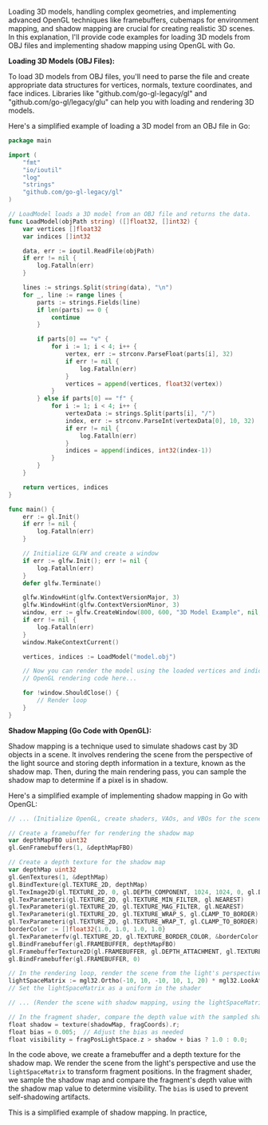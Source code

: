 Loading 3D models, handling complex geometries, and implementing advanced OpenGL techniques like framebuffers, cubemaps for environment mapping, and shadow mapping are crucial for creating realistic 3D scenes. In this explanation, I'll provide code examples for loading 3D models from OBJ files and implementing shadow mapping using OpenGL with Go.

**Loading 3D Models (OBJ Files):**

To load 3D models from OBJ files, you'll need to parse the file and create appropriate data structures for vertices, normals, texture coordinates, and face indices. Libraries like "github.com/go-gl-legacy/gl" and "github.com/go-gl/legacy/glu" can help you with loading and rendering 3D models.

Here's a simplified example of loading a 3D model from an OBJ file in Go:

```go
package main

import (
    "fmt"
    "io/ioutil"
    "log"
    "strings"
    "github.com/go-gl-legacy/gl"
)

// LoadModel loads a 3D model from an OBJ file and returns the data.
func LoadModel(objPath string) ([]float32, []int32) {
    var vertices []float32
    var indices []int32

    data, err := ioutil.ReadFile(objPath)
    if err != nil {
        log.Fatalln(err)
    }

    lines := strings.Split(string(data), "\n")
    for _, line := range lines {
        parts := strings.Fields(line)
        if len(parts) == 0 {
            continue
        }

        if parts[0] == "v" {
            for i := 1; i < 4; i++ {
                vertex, err := strconv.ParseFloat(parts[i], 32)
                if err != nil {
                    log.Fatalln(err)
                }
                vertices = append(vertices, float32(vertex))
            }
        } else if parts[0] == "f" {
            for i := 1; i < 4; i++ {
                vertexData := strings.Split(parts[i], "/")
                index, err := strconv.ParseInt(vertexData[0], 10, 32)
                if err != nil {
                    log.Fatalln(err)
                }
                indices = append(indices, int32(index-1))
            }
        }
    }

    return vertices, indices
}

func main() {
    err := gl.Init()
    if err != nil {
        log.Fatalln(err)
    }

    // Initialize GLFW and create a window
    if err := glfw.Init(); err != nil {
        log.Fatalln(err)
    }
    defer glfw.Terminate()

    glfw.WindowHint(glfw.ContextVersionMajor, 3)
    glfw.WindowHint(glfw.ContextVersionMinor, 3)
    window, err := glfw.CreateWindow(800, 600, "3D Model Example", nil, nil)
    if err != nil {
        log.Fatalln(err)
    }
    window.MakeContextCurrent()

    vertices, indices := LoadModel("model.obj")

    // Now you can render the model using the loaded vertices and indices.
    // OpenGL rendering code here...

    for !window.ShouldClose() {
        // Render loop
    }
}
```

**Shadow Mapping (Go Code with OpenGL):**

Shadow mapping is a technique used to simulate shadows cast by 3D objects in a scene. It involves rendering the scene from the perspective of the light source and storing depth information in a texture, known as the shadow map. Then, during the main rendering pass, you can sample the shadow map to determine if a pixel is in shadow.

Here's a simplified example of implementing shadow mapping in Go with OpenGL:

```go
// ... (Initialize OpenGL, create shaders, VAOs, and VBOs for the scene)

// Create a framebuffer for rendering the shadow map
var depthMapFBO uint32
gl.GenFramebuffers(1, &depthMapFBO)

// Create a depth texture for the shadow map
var depthMap uint32
gl.GenTextures(1, &depthMap)
gl.BindTexture(gl.TEXTURE_2D, depthMap)
gl.TexImage2D(gl.TEXTURE_2D, 0, gl.DEPTH_COMPONENT, 1024, 1024, 0, gl.DEPTH_COMPONENT, gl.FLOAT, nil)
gl.TexParameteri(gl.TEXTURE_2D, gl.TEXTURE_MIN_FILTER, gl.NEAREST)
gl.TexParameteri(gl.TEXTURE_2D, gl.TEXTURE_MAG_FILTER, gl.NEAREST)
gl.TexParameteri(gl.TEXTURE_2D, gl.TEXTURE_WRAP_S, gl.CLAMP_TO_BORDER)
gl.TexParameteri(gl.TEXTURE_2D, gl.TEXTURE_WRAP_T, gl.CLAMP_TO_BORDER)
borderColor := []float32{1.0, 1.0, 1.0, 1.0}
gl.TexParameterfv(gl.TEXTURE_2D, gl.TEXTURE_BORDER_COLOR, &borderColor[0])
gl.BindFramebuffer(gl.FRAMEBUFFER, depthMapFBO)
gl.FramebufferTexture2D(gl.FRAMEBUFFER, gl.DEPTH_ATTACHMENT, gl.TEXTURE_2D, depthMap, 0)
gl.BindFramebuffer(gl.FRAMEBUFFER, 0)

// In the rendering loop, render the scene from the light's perspective
lightSpaceMatrix := mgl32.Ortho(-10, 10, -10, 10, 1, 20) * mgl32.LookAt(lightPos, lightPos.Add(lightDir), mgl32.Vec3{0, 1, 0})
// Set the lightSpaceMatrix as a uniform in the shader

// ... (Render the scene with shadow mapping, using the lightSpaceMatrix to sample the shadow map)

// In the fragment shader, compare the depth value with the sampled shadow map
float shadow = texture(shadowMap, fragCoords).r;
float bias = 0.005;  // Adjust the bias as needed
float visibility = fragPosLightSpace.z > shadow + bias ? 1.0 : 0.0;
```

In the code above, we create a framebuffer and a depth texture for the shadow map. We render the scene from the light's perspective and use the `lightSpaceMatrix` to transform fragment positions. In the fragment shader, we sample the shadow map and compare the fragment's depth value with the shadow map value to determine visibility. The `bias` is used to prevent self-shadowing artifacts.

This is a simplified example of shadow mapping. In practice,

